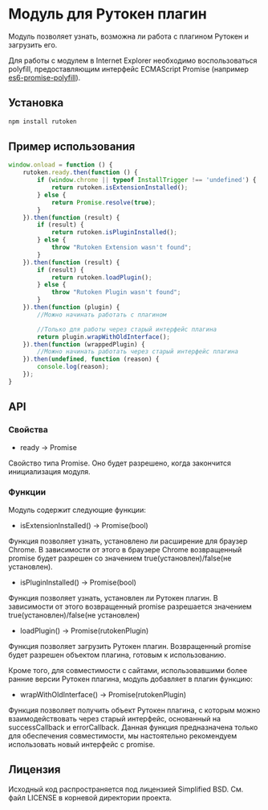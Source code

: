 # Модуль для Рутокен плагин

Модуль позволяет узнать, возможна ли работа с плагином Рутокен и загрузить его.

Для работы с модулем в Internet Explorer необходимо воспользоваться polyfill, предоставляющим интерфейс ECMAScript Promise (например [es6-promise-polyfill](https://github.com/jakearchibald/es6-promise)).

## Установка

```sh
npm install rutoken
```

## Пример использования

```js
window.onload = function () {
    rutoken.ready.then(function () {
        if (window.chrome || typeof InstallTrigger !== 'undefined') {
            return rutoken.isExtensionInstalled();
        } else {
            return Promise.resolve(true);
        }
    }).then(function (result) {
        if (result) {
            return rutoken.isPluginInstalled();
        } else {
            throw "Rutoken Extension wasn't found";
        }
    }).then(function (result) {
        if (result) {
            return rutoken.loadPlugin();
        } else {
            throw "Rutoken Plugin wasn't found";
        }
    }).then(function (plugin) {
    	//Можно начинать работать с плагином

    	//Только для работы через старый интерфейс плагина
        return plugin.wrapWithOldInterface();
    }).then(function (wrappedPlugin) {
        //Можно начинать работать через старый интерфейс плагина
    }).then(undefined, function (reason) {
        console.log(reason);
    });
}
```

## API

### Свойства

* ready -> Promise

Свойство типа Promise. Оно будет разрешено, когда закончится инициализация модуля.

### Функции

Модуль содержит следующие функции:

* isExtensionInstalled() -> Promise(bool)

Функция позволяет узнать, установлено ли расширение для браузер Chrome. В зависимости от этого в браузере Chrome возвращенный promise будет разрешен со значением true(установлен)/false(не установлен).

* isPluginInstalled() -> Promise(bool)

Функция позволяет узнать, установлен ли Рутокен плагин. В зависимости от этого возвращенный promise разрешается значением true(установлен)/false(не установлен)

* loadPlugin() -> Promise(rutokenPlugin)

Функция позволяет загрузить Рутокен плагин. Возвращенный promise будет разрешен объектом плагина, готовым к использованию.

Кроме того, для совместимости с сайтами, использовавшими более ранние версии Рутокен плагина, модуль добавляет в плагин функцию:

* wrapWithOldInterface() -> Promise(rutokenPlugin)

Функция позволяет получить объект Рутокен плагина, с которым можно взаимодействовать через старый интерфейс, основанный на successCallback и errorCallback. Данная функция предназначена только для обеспечения совместимости, мы настоятельно рекомендуем использовать новый интерфейс с promise.

## Лицензия

Исходный код распространяется под лицензией Simplified BSD. См. файл LICENSE в корневой директории проекта.
